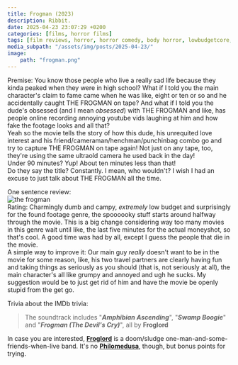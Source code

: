 ```yaml
---
title: Frogman (2023)
description: Ribbit.
date: 2025-04-23 23:07:29 +0200
categories: [films, horror films]
tags: [film reviews, horror, horror comedy, body horror, lowbudgetcore, featuring a dog, folk horror, found footage, influencers!, pretty metal, vhs nostalgia, wrong place wrong face, they say the title]
media_subpath: "/assets/img/posts/2025-04-23/"
image:
    path: "frogman.png"
---
```

<span class="reviewsection">Premise:</span> You know those people who live a really sad life because they kinda peaked when they were in high school? What if I told you the main character's claim to fame came when he was like, eight or ten or so and he accidentally caught THE FROGMAN on tape? And what if I told you the dude's obsessed (and I mean *obsessed*) with THE FROGMAN and like, has people online recording annoying youtube vids laughing at him and how fake the footage looks and all that?<br/>Yeah so the movie tells the story of how this dude, his unrequited love interest and his friend/cameraman/henchman/punchinbag combo go and try to capture THE FROGMAN on tape again! Not just on any tape, too, they're using the same ultraold camera he used back in the day!<br/>
<span class="reviewsection">Under 90 minutes?</span> Yup! About ten minutes less than that!<br/>
<span class="reviewsection">Do they say the title?</span> Constantly. I mean, who wouldn't? I wish I had an excuse to just talk about THE FROGMAN all the time.

<span class="reviewsection">One sentence review:</span><br/>
![the frogman](frogman.gif)<br/>
<span class="reviewsection">Rating:</span> Charmingly dumb and campy, *extremely* low budget and surprisingly for the found footage genre, the spoooooky stuff starts around halfway through the movie. This is a big change considering way too many movies in this genre wait until like, the last five minutes for the actual moneyshot, so that's cool. A good time was had by all, except I guess the people that die in the movie.<br/>
<span class="reviewsection">A simple way to improve it:</span> Our main guy *really* doesn't want to be in the movie for some reason, like, his two travel partners are clearly having fun and taking things as seriously as you should (that is, not seriously at all), the main character's all like grumpy and annoyed and ugh he sucks. My suggestion would be to just get rid of him and have the movie be openly stupid from the get go.

<span class="reviewsection">Trivia about the IMDb trivia:</span>
> The soundtrack includes "***Amphibian Ascending***", "***Swamp Boogie***" and "***Frogman (The Devil's Cry)***", all by **Froglord**

In case you are interested, [**Froglord**](https://www.metal-archives.com/bands/Froglord/3540467964) is a doom/sludge one-man-and-some-friends-when-live band. It's no [**Philomedusa**](https://www.metal-archives.com/bands/Phyllomedusa/3540529653), though, but bonus points for trying.
